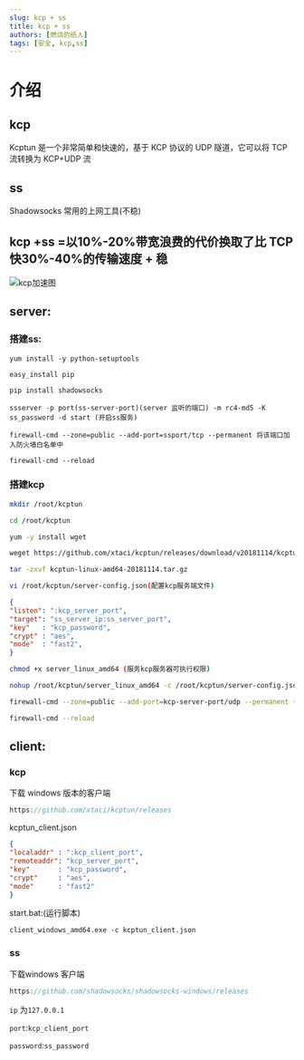 ```yaml
---
slug: kcp + ss
title: kcp + ss
authors: [燃烧的纸人]
tags: [安全, kcp,ss]
---
```


# 介绍
## kcp
Kcptun 是一个非常简单和快速的，基于 KCP 协议的 UDP 隧道，它可以将 TCP 流转换为 KCP+UDP 流
## ss
Shadowsocks 常用的上网工具(不稳)
## kcp +ss =以10%-20%带宽浪费的代价换取了比 TCP快30%-40%的传输速度 + 稳
![kcp加速图](file:///D:/Download/64031552309695.png)
<!--truncate -->
## server:
### 搭建ss:

```shell
yum install -y python-setuptools

easy_install pip

pip install shadowsocks

ssserver -p port(ss-server-port)(server 监听的端口) -m rc4-md5 -K ss_password -d start (开启ss服务)

firewall-cmd --zone=public --add-port=ssport/tcp --permanent 将该端口加入防火墙白名单中

firewall-cmd --reload 
```



### 搭建kcp

```bash
mkdir /root/kcptun

cd /root/kcptun

yum -y install wget

weget https://github.com/xtaci/kcptun/releases/download/v20181114/kcptun-linux-amd64-20181114.tar.gz (可以去下最新版本)

tar -zxvf kcptun-linux-amd64-20181114.tar.gz

vi /root/kcptun/server-config.json(配置kcp服务端文件)
```




```json
{
"listen": ":kcp_server_port",
"target": "ss_server_ip:ss_server_port",
"key"   : "kcp_password",
"crypt" : "aes",
"mode"  : "fast2",
}
```

```bash
chmod +x server_linux_amd64 (服务kcp服务器可执行权限)

nohup /root/kcptun/server_linux_amd64 -c /root/kcptun/server-config.json 2>&1 & (后台执行kcptun)

firewall-cmd --zone=public --add-port=kcp-server-port/udp --permanent (注意kcptun用的是udp协议)

firewall-cmd --reload
```

## client:
### kcp
下载 windows 版本的客户端
```csharp
https://github.com/xtaci/kcptun/releases
```


kcptun_client.json
```json
{
"localaddr" : ":kcp_client_port",
"remoteaddr": "kcp_server_port",
"key"       : "kcp_password",
"crypt"     : "aes",
"mode"      : "fast2"
}
```

start.bat:(运行脚本)
```shell
client_windows_amd64.exe -c kcptun_client.json
```
### ss
下载windows 客户端
```csharp
https://github.com/shadowsocks/shadowsocks-windows/releases
```
`ip` 为`127.0.0.1`

`port`:`kcp_client_port`

`password`:`ss_password`

